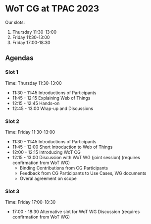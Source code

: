 # WoT CG at TPAC 2023 

Our slots:

1. Thursday 11:30-13:00
2. Friday 11:30-13:00
3. Friday 17:00-18:30

## Agendas

### Slot 1
Time: Thursday 11:30-13:00

- 11:30 - 11:45 Introductions of Participants
- 11:45 - 12:15 Explaining Web of Things
- 12:15 - 12:45 Hands-on
- 12:45 - 13:00 Wrap-up and Discussions

### Slot 2
Time: Friday 11:30-13:00

- 11:30 - 11:45 Introductions of Participants
- 11:45 - 12:00 Short Introduction to Web of Things
- 12:00 - 12:15 Introducing WoT CG
- 12:15 - 13:00 Discussion with WoT WG (joint session) (requires confirmation from WoT WG)
  - Binding Contributions from CG Participants
  - Feedback from CG Participants to Use Cases, WG documents
  - Overal agreement on scope
  
### Slot 3
Time: Friday 17:00-18:30

- 17:00 - 18:30 Alternative slot for WoT WG Discussion (requires confirmation from WoT WG)
